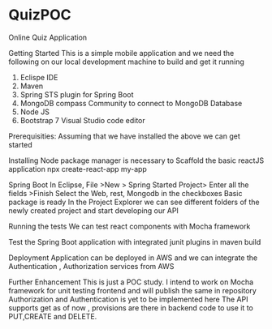 # QuizPOC
Online Quiz Application

Getting Started
This is a simple mobile application and we need the following on our local development machine to build and get it running
1. Eclispe IDE
2. Maven 
3. Spring STS plugin for Spring Boot 
4. MongoDB compass Community to connect to MongoDB Database
5. Node JS
6. Bootstrap
7 Visual Studio code editor


Prerequisities:
Assuming that we have installed the above we can get started

Installing
Node package manager is necessary to Scaffold the basic reactJS application
npx create-react-app my-app

Spring Boot
In Eclipse, File >New > Spring Started Project> Enter all the fields >Finish
Select the Web, rest, Mongodb in the checkboxes
Basic package is ready
In the Project Explorer we can see different folders of the newly created project and start developing our API


Running the tests
We can test react components with Mocha framework

Test the Spring Boot application with integrated junit plugins in maven build

Deployment
Application can be deployed in AWS and we can integrate the Authentication , Authorization services from AWS

Further Enhancement
This is just a POC study. I intend to work on Mocha framework for unit testing frontend and will publish the same in repository
Authorization and Authentication is yet to be implemented here
The API supports get as of now , provisions are there in backend code to use it to PUT,CREATE and DELETE.




